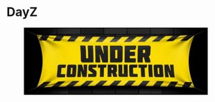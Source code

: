 # DayZ

<figure><img src="../.gitbook/assets/wip_page.jpg" alt=""><figcaption></figcaption></figure>
